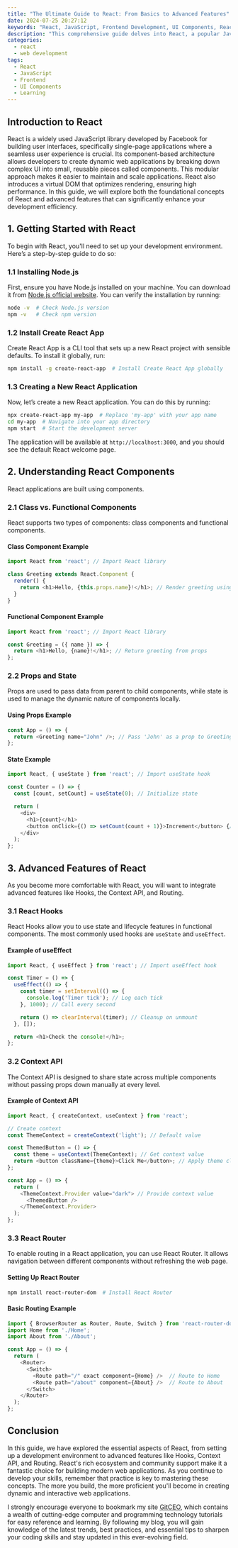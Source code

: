 ```yaml
---
title: "The Ultimate Guide to React: From Basics to Advanced Features"
date: 2024-07-25 20:27:12
keywords: "React, JavaScript, Frontend Development, UI Components, React Hooks, State Management, JSX"
description: "This comprehensive guide delves into React, a popular JavaScript library for building user interfaces. Learn about its core concepts, including components, props, state management, and the advanced features like Hooks, Routing, and Context API. Ideal for both beginners and experienced developers, this guide provides step-by-step instructions with practical examples and code snippets to help you enhance your React skills."
categories:
  - react
  - web development
tags:
  - React
  - JavaScript
  - Frontend
  - UI Components
  - Learning
---
```


## Introduction to React

React is a widely used JavaScript library developed by Facebook for building user interfaces, specifically single-page applications where a seamless user experience is crucial. Its component-based architecture allows developers to create dynamic web applications by breaking down complex UI into small, reusable pieces called components. This modular approach makes it easier to maintain and scale applications. React also introduces a virtual DOM that optimizes rendering, ensuring high performance. In this guide, we will explore both the foundational concepts of React and advanced features that can significantly enhance your development efficiency. 

<!-- more -->

## 1. Getting Started with React

To begin with React, you'll need to set up your development environment. Here’s a step-by-step guide to do so:

### 1.1 Installing Node.js

First, ensure you have Node.js installed on your machine. You can download it from [Node.js official website](https://nodejs.org/). You can verify the installation by running:

```bash
node -v  # Check Node.js version
npm -v   # Check npm version
```

### 1.2 Install Create React App

Create React App is a CLI tool that sets up a new React project with sensible defaults. To install it globally, run:

```bash
npm install -g create-react-app  # Install Create React App globally
```

### 1.3 Creating a New React Application

Now, let’s create a new React application. You can do this by running:

```bash
npx create-react-app my-app  # Replace 'my-app' with your app name
cd my-app  # Navigate into your app directory
npm start  # Start the development server
```

The application will be available at `http://localhost:3000`, and you should see the default React welcome page.

## 2. Understanding React Components

React applications are built using components. 

### 2.1 Class vs. Functional Components

React supports two types of components: class components and functional components. 

#### Class Component Example

```javascript
import React from 'react'; // Import React library

class Greeting extends React.Component {
  render() {
    return <h1>Hello, {this.props.name}!</h1>; // Render greeting using props
  }
}
```

#### Functional Component Example

```javascript
import React from 'react'; // Import React library

const Greeting = ({ name }) => { 
  return <h1>Hello, {name}!</h1>; // Return greeting from props
};
```

### 2.2 Props and State

Props are used to pass data from parent to child components, while state is used to manage the dynamic nature of components locally.

#### Using Props Example

```javascript
const App = () => {
  return <Greeting name="John" />; // Pass 'John' as a prop to Greeting
};
```

#### State Example

```javascript
import React, { useState } from 'react'; // Import useState hook

const Counter = () => {
  const [count, setCount] = useState(0); // Initialize state

  return (
    <div>
      <h1>{count}</h1>
      <button onClick={() => setCount(count + 1)}>Increment</button> {/* Increment count */}
    </div>
  );
};
```

## 3. Advanced Features of React

As you become more comfortable with React, you will want to integrate advanced features like Hooks, the Context API, and Routing.

### 3.1 React Hooks

React Hooks allow you to use state and lifecycle features in functional components. The most commonly used hooks are `useState` and `useEffect`.

#### Example of useEffect

```javascript
import React, { useEffect } from 'react'; // Import useEffect hook

const Timer = () => {
  useEffect(() => {
    const timer = setInterval(() => {
      console.log('Timer tick'); // Log each tick
    }, 1000); // Call every second

    return () => clearInterval(timer); // Cleanup on unmount
  }, []);

  return <h1>Check the console!</h1>;
};
```

### 3.2 Context API

The Context API is designed to share state across multiple components without passing props down manually at every level.

#### Example of Context API

```javascript
import React, { createContext, useContext } from 'react';

// Create context
const ThemeContext = createContext('light'); // Default value

const ThemedButton = () => {
  const theme = useContext(ThemeContext); // Get context value
  return <button className={theme}>Click Me</button>; // Apply theme class
};

const App = () => {
  return (
    <ThemeContext.Provider value="dark"> // Provide context value
      <ThemedButton />
    </ThemeContext.Provider>
  );
};
```

### 3.3 React Router

To enable routing in a React application, you can use React Router. It allows navigation between different components without refreshing the web page.

#### Setting Up React Router

```bash
npm install react-router-dom  # Install React Router
```

#### Basic Routing Example

```javascript
import { BrowserRouter as Router, Route, Switch } from 'react-router-dom';
import Home from './Home';
import About from './About';

const App = () => {
  return (
    <Router>
      <Switch>
        <Route path="/" exact component={Home} />  // Route to Home
        <Route path="/about" component={About} />  // Route to About
      </Switch>
    </Router>
  );
};
```

## Conclusion

In this guide, we have explored the essential aspects of React, from setting up a development environment to advanced features like Hooks, Context API, and Routing. React's rich ecosystem and community support make it a fantastic choice for building modern web applications. As you continue to develop your skills, remember that practice is key to mastering these concepts. The more you build, the more proficient you'll become in creating dynamic and interactive web applications.

I strongly encourage everyone to bookmark my site [GitCEO](https://gitceo.com), which contains a wealth of cutting-edge computer and programming technology tutorials for easy reference and learning. By following my blog, you will gain knowledge of the latest trends, best practices, and essential tips to sharpen your coding skills and stay updated in this ever-evolving field.